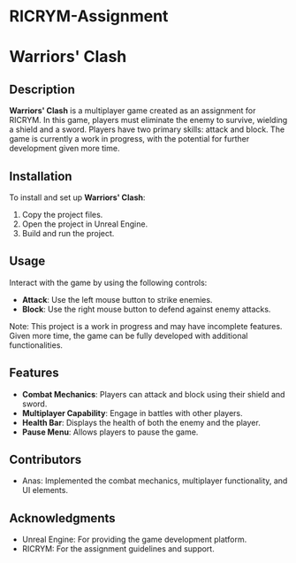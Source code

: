 # RICRYM-Assignment
# Warriors' Clash

## Description
**Warriors' Clash** is a multiplayer game created as an assignment for RICRYM. In this game, players must eliminate the enemy to survive, wielding a shield and a sword. Players have two primary skills: attack and block. The game is currently a work in progress, with the potential for further development given more time.

## Installation
To install and set up **Warriors' Clash**:
1. Copy the project files.
2. Open the project in Unreal Engine.
3. Build and run the project.

## Usage
Interact with the game by using the following controls:
- **Attack**: Use the left mouse button to strike enemies.
- **Block**: Use the right mouse button to defend against enemy attacks.

Note: This project is a work in progress and may have incomplete features. Given more time, the game can be fully developed with additional functionalities.

## Features
- **Combat Mechanics**: Players can attack and block using their shield and sword.
- **Multiplayer Capability**: Engage in battles with other players.
- **Health Bar**: Displays the health of both the enemy and the player.
- **Pause Menu**: Allows players to pause the game.

## Contributors
- Anas: Implemented the combat mechanics, multiplayer functionality, and UI elements.

## Acknowledgments
- Unreal Engine: For providing the game development platform.
- RICRYM: For the assignment guidelines and support.
